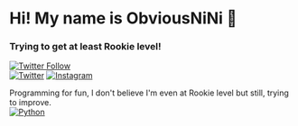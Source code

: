 # Hi! My name is ObviousNiNi 👋
### Trying to get at least Rookie level!


[![Twitter Follow](https://img.shields.io/twitter/follow/ObviousNiNi?style=social)](https://twitter.com/ObviousNiNi)
</br>
[![Twitter](https://img.shields.io/badge/Twitter-@ObviousNiNi-1DA1F2?style=for-the-badge&logo=twitter&logoColor=white&labelColor=101010)](https://twitter.com/ObviousNiNi)
[![Instagram](https://img.shields.io/badge/Instagram-@OBVIOUSNINI-E4405F?style=for-the-badge&logo=instagram&logoColor=white&labelColor=101010)](https://www.instagram.com/obviousnini/)
</br>


Programming for fun, I don't believe I'm even at Rookie level but still, trying to improve.
</br>
[![Python](https://img.shields.io/badge/Python-0095D5?style=for-the-badge&logo=python&logoColor=white&labelColor=101010)]()
</br>
